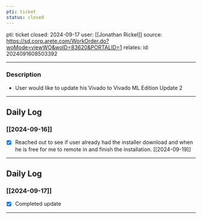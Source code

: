 ```yaml
---
pti: ticket
status: closed
---
```

pti: ticket 
closed: 2024-09-17
user: [[Jonathan Rickel]]
source: https://sd.corp.arete.com/WorkOrder.do?woMode=viewWO&woID=83620&PORTALID=1
relates: 
id: 2024091608503392

---
### Description
- User would like to update his Vivado to Vivado ML Edition Update 2
---
## Daily Log
### [[2024-09-16]]
- [x] Reached out to see if user already had the installer download and when he is free for me to remote in and finish the installation. [[2024-09-19]]
---
## Daily Log
### [[2024-09-17]]
- [x] Completed update
---








